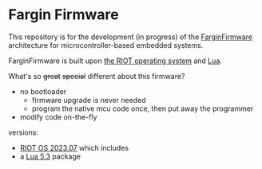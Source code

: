 # Fargin Firmware

This repository is for the development (in progress) of the
[FarginFirmware](http://www.farginFirmware.com) architecture
for microcontroller-based embedded systems.

FarginFirmware is built upon
[the RIOT operating system](http://www.riot-os.org) and
[Lua](http://www.lua.org).

What's so ~~great~~ ~~special~~ different about this firmware?

  * no bootloader
    *  firmware upgrade is never needed
    *  program the native mcu code once, then put away the programmer
  * modify code on-the-fly


versions:
  * [RIOT OS 2023.07](https://github.com/RIOT-OS/RIOT/tree/2023.07-branch) which includes
  * a [Lua 5.3](https://www.lua.org/versions.html#5.3) package
